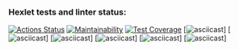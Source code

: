 ### Hexlet tests and linter status:
[![Actions Status](https://github.com/Vladimir-Serebrennikov/java-project-71/workflows/hexlet-check/badge.svg)](https://github.com/Vladimir-Serebrennikov/java-project-71/actions)
[![Maintainability](https://api.codeclimate.com/v1/badges/ab6a21ccd8b35c658a2b/maintainability)](https://codeclimate.com/github/Vladimir-Serebrennikov/java-project-71/maintainability)
[![Test Coverage](https://api.codeclimate.com/v1/badges/ab6a21ccd8b35c658a2b/test_coverage)](https://codeclimate.com/github/Vladimir-Serebrennikov/java-project-71/test_coverage)
[![asciicast](https://asciinema.org/a/nXcCJtmCuicyzO3fO8Bc4Y2xM.svg)]
[![asciicast](https://asciinema.org/a/fc0YQyyv1WKAwucf0y0tcfbNZ.svg)]
[![asciicast](https://asciinema.org/a/BxV5sQE2IzR4YfPwSsj1hdrNB.svg)]
[![asciicast](https://asciinema.org/a/3bUsTKuGkZgC8EzXpA9FAa00s.svg)]
[![asciicast](https://asciinema.org/a/elEctPiMPYNYmB2q6BxVK2qjJ.svg)]
[![asciicast](https://asciinema.org/a/4uuBRDnHLqk6K6t8VCZD7slKr.svg)]
